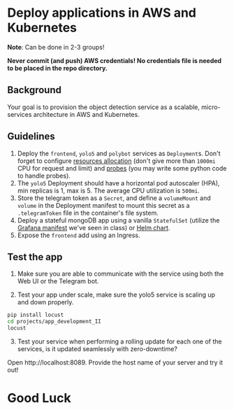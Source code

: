 # Deploy applications in AWS and Kubernetes

**Note**: Can be done in 2-3 groups!

**Never commit (and push) AWS credentials! No credentials file is needed to be placed in the repo directory.**

## Background

Your goal is to provision the object detection service as a scalable, micro-services architecture in AWS and Kubernetes.

## Guidelines

1. Deploy the `frontend`, `yolo5` and `polybot` services as `Deployment`s. Don't forget to configure [resources allocation](../../tutorials/k8s_pod_design.md#pod-resource-allocation) (don't give more than `1000mi` CPU for request and limit) and [probes](../../tutorials/k8s_pod_design.md#configure-liveness-readiness-probes) (you may write some python code to handle probes).
2. The `yolo5` Deployment should have a horizontal pod autoscaler (HPA), min replicas is 1, max is 5. The average CPU utilization is `500mi`.
3. Store the telegram token as a `Secret`, and define a `volumeMount` and `volume` in the Deployment manifest to mount this secret as a `.telegramToken` file in the container's file system.
4. Deploy a stateful mongoDB app using a vanilla `StatefulSet` (utilize the [Grafana manifest](https://github.com/alonitac/DevOpsBootcampUPES/blob/main/tutorials/k8s_storage.md#persist-grafana-data-using-statefulset) we've seen in class) or [Helm chart](https://artifacthub.io/packages/helm/bitnami/mongodb). 
5. Expose the `frontend` add using an Ingress. 

## Test the app 

1. Make sure you are able to communicate with the service using both the Web UI or the Telegram bot.

2. Test your app under scale, make sure the yolo5 service is scaling up and down properly. 

```bash
pip install locust
cd projects/app_development_II
locust
```

3. Test your service when performing a rolling update for each one of the services, is it updated seamlessly with zero-downtime?  

Open http://localhost:8089. Provide the host name of your server and try it out!

# Good Luck

